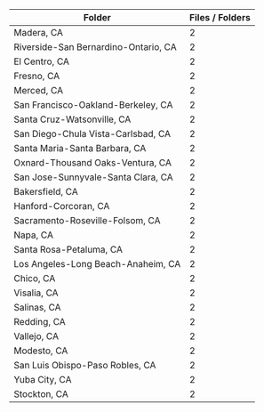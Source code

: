 | Folder                               |   Files / Folders |
|--------------------------------------|-------------------|
| Madera, CA                           |                 2 |
| Riverside-San Bernardino-Ontario, CA |                 2 |
| El Centro, CA                        |                 2 |
| Fresno, CA                           |                 2 |
| Merced, CA                           |                 2 |
| San Francisco-Oakland-Berkeley, CA   |                 2 |
| Santa Cruz-Watsonville, CA           |                 2 |
| San Diego-Chula Vista-Carlsbad, CA   |                 2 |
| Santa Maria-Santa Barbara, CA        |                 2 |
| Oxnard-Thousand Oaks-Ventura, CA     |                 2 |
| San Jose-Sunnyvale-Santa Clara, CA   |                 2 |
| Bakersfield, CA                      |                 2 |
| Hanford-Corcoran, CA                 |                 2 |
| Sacramento-Roseville-Folsom, CA      |                 2 |
| Napa, CA                             |                 2 |
| Santa Rosa-Petaluma, CA              |                 2 |
| Los Angeles-Long Beach-Anaheim, CA   |                 2 |
| Chico, CA                            |                 2 |
| Visalia, CA                          |                 2 |
| Salinas, CA                          |                 2 |
| Redding, CA                          |                 2 |
| Vallejo, CA                          |                 2 |
| Modesto, CA                          |                 2 |
| San Luis Obispo-Paso Robles, CA      |                 2 |
| Yuba City, CA                        |                 2 |
| Stockton, CA                         |                 2 |